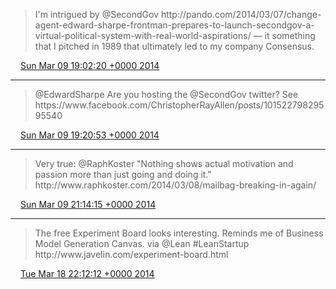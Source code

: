 > I'm intrigued by @SecondGov http://pando\.com/2014/03/07/change\-agent\-edward\-sharpe\-frontman\-prepares\-to\-launch\-secondgov\-a\-virtual\-political\-system\-with\-real\-world\-aspirations/ — it something that I pitched in 1989 that ultimately led to my company Consensus\.

<img src="../../media/tweet.ico" width="12" /> [Sun Mar 09 19:02:20 +0000 2014](https://twitter.com/ChristopherA/status/442737164007129089)

----

> @EdwardSharpe Are you hosting the @SecondGov twitter? See https://www\.facebook\.com/ChristopherRayAllen/posts/10152279829595540

<img src="../../media/tweet.ico" width="12" /> [Sun Mar 09 19:20:53 +0000 2014](https://twitter.com/ChristopherA/status/442741834507227136)

----

> Very true: @RaphKoster "Nothing shows actual motivation and passion more than just going and doing it\." http://www\.raphkoster\.com/2014/03/08/mailbag\-breaking\-in\-again/

<img src="../../media/tweet.ico" width="12" /> [Sun Mar 09 21:14:15 +0000 2014](https://twitter.com/ChristopherA/status/442770363953336321)

----

> The free Experiment Board looks interesting\. Reminds me of Business Model Generation Canvas\. via @Lean \#LeanStartup http://www\.javelin\.com/experiment\-board\.html

<img src="../../media/tweet.ico" width="12" /> [Tue Mar 18 22:12:12 +0000 2014](https://twitter.com/ChristopherA/status/446046438993047553)